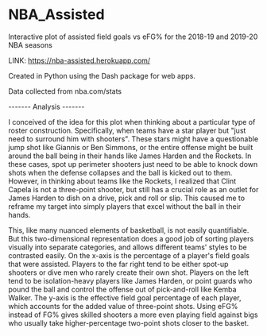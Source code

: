 # NBA_Assisted
Interactive plot of assisted field goals vs eFG% for the 2018-19 and 2019-20 NBA seasons

LINK: https://nba-assisted.herokuapp.com/

Created in Python using the Dash package for web apps.

Data collected from nba.com/stats

------- Analysis -------

I conceived of the idea for this plot when thinking about a particular type of roster construction. Specifically, when teams have a star player but "just need to surround him with shooters". These stars might have a questionable jump shot like Giannis or Ben Simmons, or the entire offense might be built around the ball being in their hands like James Harden and the Rockets. In these cases, spot up perimeter shooters just need to be able to knock down shots when the defense collapses and the ball is kicked out to them. However, in thinking about teams like the Rockets, I realized that Clint Capela is not a three-point shooter, but still has a crucial role as an outlet for James Harden to dish on a drive, pick and roll or slip. This caused me to reframe my target into simply players that excel without the ball in their hands.

This, like many nuanced elements of basketball, is not easily quantifiable. But this two-dimensional representation does a good job of sorting players visually into separate categories, and allows different teams' styles to be contrasted easily. On the x-axis is the percentage of a player's field goals that were assisted. Players to the far right tend to be either spot-up shooters or dive men who rarely create their own shot. Players on the left tend to be isolation-heavy players like James Harden, or point guards who pound the ball and control the offense out of pick-and-roll like Kemba Walker. The y-axis is the effective field goal percentage of each player, which accounts for the added value of three-point shots. Using eFG% instead of FG% gives skilled shooters a more even playing field against bigs who usually take higher-percentage two-point shots closer to the basket.
